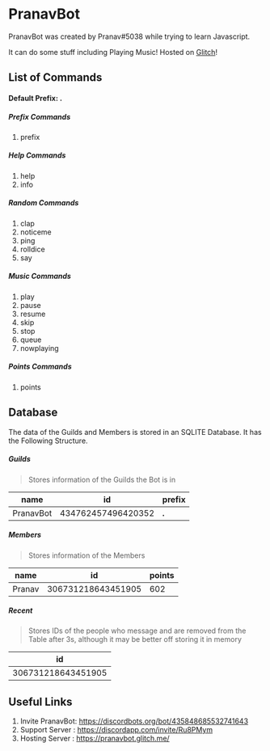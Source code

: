 # PranavBot

PranavBot was created by Pranav#5038 while trying to learn Javascript.

It can do some stuff including Playing Music!
Hosted on [Glitch](https://glitch.com)!

## List of Commands
#### Default Prefix: **.**

##### Prefix Commands
1. prefix
##### Help Commands
1. help
2. info
##### Random Commands
1. clap
2. noticeme
3. ping
4. rolldice
5. say
##### Music Commands
1. play
2. pause
3. resume
4. skip
5. stop
6. queue
7. nowplaying
##### Points Commands
1. points

## Database
The data of the Guilds and Members is stored in an SQLITE Database.
It has the Following Structure.

##### Guilds
>Stores information of the Guilds the Bot is in

name | id | prefix
---|---|---
PranavBot|434762457496420352|**.**

##### Members
>Stores information of the Members

name|id|points
---|---|---
Pranav|306731218643451905|602
##### Recent
>Stores IDs of the people who message and are removed from the Table after 3s, although it may be better off storing it in memory

id|
---|
306731218643451905|

## Useful Links
1. Invite PranavBot: <https://discordbots.org/bot/435848685532741643>
2. Support Server  : <https://discordapp.com/invite/Ru8PMym>
3. Hosting Server  : <https://pranavbot.glitch.me/>


